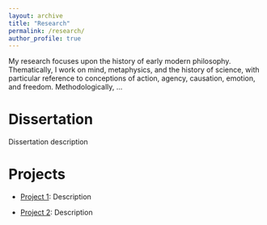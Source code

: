 ```yaml
---
layout: archive
title: "Research"
permalink: /research/
author_profile: true
---
```


My research focuses upon the history of early modern philosophy. Thematically, I work on mind, metaphysics, and the history of science, with particular reference to conceptions of action, agency, causation, emotion, and freedom. Methodologically, ...

Dissertation
======
Dissertation description

Projects
======
- <u>Project 1</u>: Description

- <u>Project 2</u>: Description
